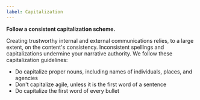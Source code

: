 ```yaml
---
label: Capitalization
---
```

**Follow a consistent capitalization scheme.**

Creating trustworthy internal and external communications relies, to a large extent, on the content's consistency. Inconsistent spellings and capitalizations undermine your narrative authority. We follow these capitalization guidelines:

* Do capitalize proper nouns, including names of individuals, places, and agencies
* Don't capitalize agile, unless it is the first word of a sentence
* Do capitalize the first word of every bullet
